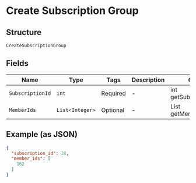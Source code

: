 
# Create Subscription Group

## Structure

`CreateSubscriptionGroup`

## Fields

| Name | Type | Tags | Description | Getter | Setter |
|  --- | --- | --- | --- | --- | --- |
| `SubscriptionId` | `int` | Required | - | int getSubscriptionId() | setSubscriptionId(int subscriptionId) |
| `MemberIds` | `List<Integer>` | Optional | - | List<Integer> getMemberIds() | setMemberIds(List<Integer> memberIds) |

## Example (as JSON)

```json
{
  "subscription_id": 38,
  "member_ids": [
    162
  ]
}
```

